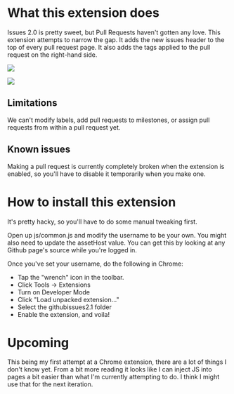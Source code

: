 
What this extension does
========================

Issues 2.0 is pretty sweet, but Pull Requests haven't gotten any love.
This extension attempts to narrow the gap. It adds the new issues header
to the top of every pull request page. It also adds the tags applied to the
pull request on the right-hand side.

[![](/jverkoey/Github-Issues-2.1/raw/master/screenshots/pullrequests1.0.png)](/jverkoey/Github-Issues-2.1/blob/master/screenshots/pullrequests1.0.png)

[![](/jverkoey/Github-Issues-2.1/raw/master/screenshots/pullrequests2.1.png)](/jverkoey/Github-Issues-2.1/blob/master/screenshots/pullrequests2.1.png)

Limitations
-----------

We can't modify labels, add pull requests to milestones, or assign
pull requests from within a pull request yet.

Known issues
------------

Making a pull request is currently completely broken when the extension
is enabled, so you'll have to disable it temporarily when you make one.

How to install this extension
=============================

It's pretty hacky, so you'll have to do some manual tweaking first.

Open up js/common.js and modify the username to be your own.
You might also need to update the assetHost value. You can get this
by looking at any Github page's source while you're logged in.

Once you've set your username, do the following in Chrome:

* Tap the "wrench" icon in the toolbar.
* Click Tools -> Extensions
* Turn on Developer Mode
* Click "Load unpacked extension..."
* Select the githubissues2.1 folder
* Enable the extension, and voila!

Upcoming
========

This being my first attempt at a Chrome extension, there are a lot of things
I don't know yet. From a bit more reading it looks like I can inject JS
into pages a bit easier than what I'm currently attempting to do. I
think I might use that for the next iteration.

